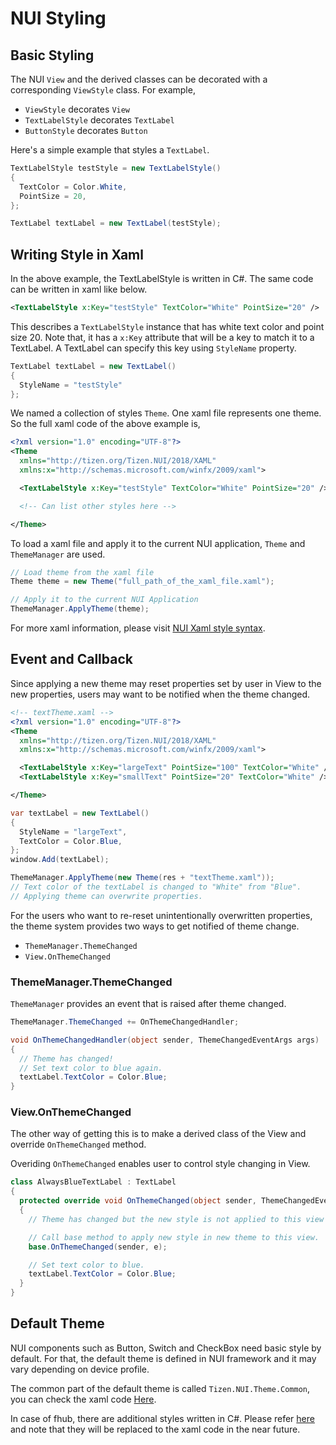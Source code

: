 # NUI Styling

## Basic Styling
The NUI `View` and the derived classes can be decorated with a corresponding `ViewStyle` class.
For example,
* `ViewStyle` decorates `View`
* `TextLabelStyle` decorates `TextLabel`
* `ButtonStyle` decorates `Button`


Here's a simple example that styles a `TextLabel`.

```C#
TextLabelStyle testStyle = new TextLabelStyle()
{
  TextColor = Color.White,
  PointSize = 20,
};

TextLabel textLabel = new TextLabel(testStyle);
```



## Writing Style in Xaml
In the above example, the TextLabelStyle is written in C#. The same code can be written in xaml like below.

```xml
<TextLabelStyle x:Key="testStyle" TextColor="White" PointSize="20" />
```
This describes a `TextLabelStyle` instance that has white text color and point size 20. Note that, it has a `x:Key` attribute that will be a key to match it to a TextLabel. A TextLabel can specify this key using `StyleName` property.
```C#
TextLabel textLabel = new TextLabel()
{
  StyleName = "testStyle"
};
```

We named a collection of styles `Theme`. One xaml file represents one theme. So the full xaml code of the above example is,

```xml
<?xml version="1.0" encoding="UTF-8"?>
<Theme
  xmlns="http://tizen.org/Tizen.NUI/2018/XAML"
  xmlns:x="http://schemas.microsoft.com/winfx/2009/xaml">

  <TextLabelStyle x:Key="testStyle" TextColor="White" PointSize="20" />

  <!-- Can list other styles here -->

</Theme>
```

To load a xaml file and apply it to the current NUI application, `Theme` and `ThemeManager` are used.

```C#
// Load theme from the xaml file
Theme theme = new Theme("full_path_of_the_xaml_file.xaml");

// Apply it to the current NUI Application
ThemeManager.ApplyTheme(theme);
```

For more xaml information, please visit [NUI Xaml style syntax](./NUIXamlStyleSyntax.md).


## Event and Callback

Since applying a new theme may reset properties set by user in View to the new properties, users may want to be notified when the theme changed.

```xml
<!-- textTheme.xaml -->
<?xml version="1.0" encoding="UTF-8"?>
<Theme
  xmlns="http://tizen.org/Tizen.NUI/2018/XAML"
  xmlns:x="http://schemas.microsoft.com/winfx/2009/xaml">

  <TextLabelStyle x:Key="largeText" PointSize="100" TextColor="White" />
  <TextLabelStyle x:Key="smallText" PointSize="20" TextColor="White" />

</Theme>
```
```C#
var textLabel = new TextLabel()
{
  StyleName = "largeText",
  TextColor = Color.Blue,
};
window.Add(textLabel);

ThemeManager.ApplyTheme(new Theme(res + "textTheme.xaml"));
// Text color of the textLabel is changed to "White" from "Blue".
// Applying theme can overwrite properties.
```

For the users who want to re-reset unintentionally overwritten properties, the theme system provides two ways to get notified of theme change.

* `ThemeManager.ThemeChanged`
* `View.OnThemeChanged`


### ThemeManager.ThemeChanged
`ThemeManager` provides an event that is raised after theme changed.

```C#
ThemeManager.ThemeChanged += OnThemeChangedHandler;
```
```C#
void OnThemeChangedHandler(object sender, ThemeChangedEventArgs args)
{
  // Theme has changed!
  // Set text color to blue again.
  textLabel.TextColor = Color.Blue;
}
```


### View.OnThemeChanged
The other way of getting this is to make a derived class of the View and override `OnThemeChanged` method.

Overiding `OnThemeChanged` enables user to control style changing in View.

```C#
class AlwaysBlueTextLabel : TextLabel
{
  protected override void OnThemeChanged(object sender, ThemeChangedEventArgs e)
  {
    // Theme has changed but the new style is not applied to this view yet.

    // Call base method to apply new style in new theme to this view.
    base.OnThemeChanged(sender, e);

    // Set text color to blue.
    textLabel.TextColor = Color.Blue;
  }
}
```


## Default Theme

NUI components such as Button, Switch and CheckBox need basic style by default.
For that, the default theme is defined in NUI framework and it may vary depending on device profile.

The common part of the default theme is called `Tizen.NUI.Theme.Common`, you can check the xaml code [Here](https://github.com/Samsung/TizenFX/blob/master/src/Tizen.NUI.Components/res/Theme/Tizen.NUI.Components_Tizen.NUI.Theme.Common.xaml).

In case of fhub, there are additional styles written in C#.
Please refer [here](https://github.sec.samsung.net/Tizen-DA/fhub-nui/tree/tizen_6.0_da_fhub_int/Tizen.FH.NUI/src/PreloadStyle) and note that they will be replaced to the xaml code in the near future.


